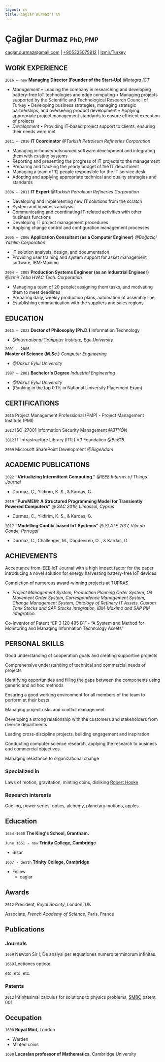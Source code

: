 ```yaml
---
layout: cv
title: Caglar Durmaz's CV
---
```

# Çağlar Durmaz <span style="font-size:70%;">PhD, PMP<span>

<div id="webaddress">
<a href="caglar.durmaz@gmail.com">caglar.durmaz@gmail.com</a>
| <a href="+905325075912">+905325075912</a>
| <a href="https://en.wikipedia.org/wiki/%c4%b0zmir">Izmir/Turkey</a>
</div>


## WORK EXPERIENCE

`2016 – now`
__Managing Director (Founder of the Start-Up)__ _@Integra ICT_
- _Management_ 
  • Leading the company in researching and developing battery-free IoT technologies and edge computing
  • Managing projects supported by the Scientific and Technological Research Council of Turkey 
  • Developing business strategies, managing strategic partnerships, and overseeing product development
  • Applying appropriate project management standards to ensure efficient execution of projects
- _Development_
  • Providing IT-based project support to clients, ensuring their needs were met

`2011 – 2016`
__IT Coordinator__ _@Turkish Petroleum Refineries Corporation_
- Managing in-house/outsourced software development and integrating them with existing systems
- Reporting and presenting the progress of IT projects to the management
- Preparing and tracking the yearly budget of the IT department
- Managing a team of 12 people responsible for the IT service desk
- Adopting and applying appropriate technical and quality strategies and standards

`2006 – 2011`
__IT Expert__ _@Turkish Petroleum Refineries Corporation_
* Developing and implementing new IT solutions from the scratch 
* System and business analysis
* Communicating and coordinating IT-related activities with other business functions
* Developing IT project management procedures 
* Applying change control and configuration management processes

`2005 – 2006`
__Application Consultant (as a Computer Engineer)__ _@Boğaziçi Yazılım Corporation_
- IT solution analysis, design, and documentation
- Providing user training and system support for asset management software, IBM-Maximo

`2004 – 2005`
__Production Systems Engineer (as an Industrial Engineer)__ _@İzmir Teba HVAC Tech. Corporation_
- Managing a team of 20 people; assigning them tasks, and motivating them to meet deadlines
- Preparing daily, weekly production plans, automation of assembly line 
- Establishing communication with the suppliers and sales regions

## EDUCATION
`2015 – 2022`
__Doctor of Philosophy (Ph.D.)__ Information Technology
- _@International Computer Institute, Ege University_

`2001 – 2006`	
__Master of Science (M.Sc.)__ _Computer Engineering_
- _@Dokuz Eylul University_

`1997 – 2001`
__Bachelor's Degree__ _Industrial Engineering_ 
- _@Dokuz Eylul University_ 
- (Ranking in the top 0.1% <!--among 1.5 million students--> in National University Placement Exam)

## CERTIFICATIONS
`2015`
Project Management Professional (PMP) - Project Management Institute (PMI)

`2013`
ISO-27001 Information Security Management _@BTYÖN_

`2012`
IT Infrastructure Library (ITIL) V3 Foundation  _@Bir618_

`2009`
Microsoft SharePoint Development _@BilgeAdam_

## ACADEMIC PUBLICATIONS
`2022`
__“Virtualizing Intermittent Computing.”__
_@IEEE Internet of Things Journal_
- Durmaz, Ç., Yıldırım, K. S., & Kardas, G.
<!-- - DOI: 10.1109/JIOT.2022.3176587. -->

`2019`
__“PureMEM: A Structured Programming Model for Transiently Powered Computers”__
_@ SAC 2019, Limassol, Cyprus_ 
- Durmaz, C., Yildirim, K. S., & Kardas, G.
<!-- DOI:10.1145/3297280.3299739 -->

`2017` 
__“Modelling Contiki-based IoT Systems”__ 
_@ SLATE 2017, Vila do Conde, Portugal_
- Durmaz, C., Challenger, M., Dagdeviren, O. , & Kardas, G. 
<!-- DOI: 10.4230/OASIcs.SLATE.2017.5. -->

## ACHIEVEMENTS

Acceptance from IEEE IoT Journal with a high impact factor for the paper introducing a novel solution for energy harvesting battery-free IoT devices.

Completion of numerous award-winning projects at TUPRAS
- _Project Management System, Production Planning Order System, Oil Movement Order System, Correspondence Management System, Change Management System, Ontology of Refinery IT Assets, Custom Tank Stocks and SAP Stocks Integration, IBM-Maximo and SAP PM Integration._

Co-inventor of Patent “EP 3 120 495 B1” - “A System and Method for Monitoring and Managing Information Technology Assets” 

## PERSONAL SKILLS
Good understanding of cooperation goals and creating supportive projects

Comprehensive understanding of technical and commercial needs of projects

Identifying opportunities and filling the gaps between the components using generic and ad hoc methods

Ensuring a good working environment for all members of the team to perform at their bests

Managing project risks and conflict management

Developing a strong relationship with the customers and stakeholders from diverse departments

Leading cross-discipline projects, building engagement and inspiration

Conducting computer science research, applying the research to business and commercial objectives

Managing resistance to organizational change


### Specialized in

Laws of motion, gravitation, minting coins, disliking [Robert Hooke](http://en.wikipedia.org/wiki/Robert_Hooke)


### Research interests

Cooling, power series, optics, alchemy, planetary motions, apples.


## Education

`1654-1660`
__The King's School, Grantham.__

`June 1661 - now`
__Trinity College, Cambridge__

- Sizar

`1667 - death`
__Trinity College, Cambridge__

- Fellow
  - caglar



## Awards

`2012`
President, *Royal Society*, London, UK

Associate, *French Academy of Science*, Paris, France



## Publications

<!-- A list is also available [online](http://scholar.google.co.uk/citations?user=LTOTl0YAAAAJ) -->

### Journals

`1669`
Newton Sir I, De analysi per æquationes numero terminorum infinitas. 

`1669`
Lectiones opticæ.

etc. etc. etc.

### Patents

`2012`
Infinitesimal calculus for solutions to physics problems, [SMBC](http://www.techdirt.com/articles/20121011/09312820678/if-patents-had-been-around-time-newton.shtml) patent 001


## Occupation

`1600`
__Royal Mint__, London

- Warden
- Minted coins

`1600`
__Lucasian professor of Mathematics__, Cambridge University



<!-- ### Footer

Last updated: May 2013 -->


